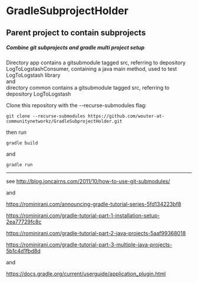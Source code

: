 # GradleSubprojectHolder
## Parent project to contain subprojects

##### Combine git subprojects and gradle multi project setup

Directory app contains a gitsubmodule tagged src, referring to depository LogToLogstashConsumer, containing a java main method, used to test LogToLogstash library  
and  
directory common contains a gitsubmodule tagged src, referring to depository LogToLogstash

Clone this repository with the --recurse-submodules flag: 


    git clone --recurse-submodules https://github.com/wouter-at-communitynetworkz/GradleSubprojectHolder.git
    
    
then run 

    gradle build

and  

    gradle run


---

see http://blog.joncairns.com/2011/10/how-to-use-git-submodules/

and 

https://rominirani.com/announcing-gradle-tutorial-series-5fd134223bf8

https://rominirani.com/gradle-tutorial-part-1-installation-setup-2ea77729fc8c

https://rominirani.com/gradle-tutorial-part-2-java-projects-5aaf99368018

https://rominirani.com/gradle-tutorial-part-3-multiple-java-projects-5b1c4d1fbd8d


and

https://docs.gradle.org/current/userguide/application_plugin.html

